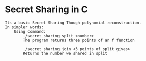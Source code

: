 # Secret Sharing in C 
	Its a basic Secret Sharing Though polynomial reconstruction.
	In simpler words:
		Using command:
			./secret_sharing split <number>
			The program returns three points of an f function
			
			./secret_sharing join <3 points of split gives>
			Returns the number we shared in split

